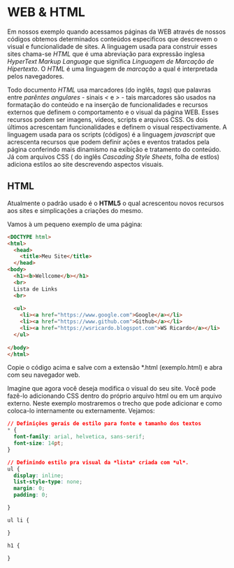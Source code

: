 # WEB & HTML

Em nossos exemplo quando acessamos páginas da WEB através de nossos códigos obtemos determinados conteúdos especificos que descrevem o visual e funcionalidade de sites. A linguagem usada para construir esses sites chama-se *HTML* que é uma abreviação para expressão inglesa *HyperText Markup Language* que significa *Linguagem de Marcação de Hipertexto*. O *HTML* é uma linguagem de *marcação* a qual é interpretada pelos navegadores. 

Todo documento *HTML* usa marcadores (do inglês, *tags*) que palavras entre *parêntes angulares* - sinais *<* e *>* - tais marcadores são usados na formatação do conteúdo e na inserção de funcionalidades e recursos externos que definem o comportamento e o visual da página WEB. Esses recursos podem ser imagens, vídeos, scripts e arquivos CSS. Os dois últimos acrescentam funcionalidades e definem o visual respectivamente. A linguagem usada para os scripts (códigos) é a linguagem *javascript* que acrescenta recursos que podem definir ações e eventos tratados pela página conferindo mais dinamismo na exibição e tratamento do conteúdo. Já com arquivos CSS ( do inglês *Cascading Style Sheets*, folha de estlos) adiciona estilos ao site descrevendo aspectos visuais.

## HTML

Atualmente o padrão usado é o **HTML5** o qual acrescentou novos recursos aos sites e simplicações a criações do mesmo.

Vamos à um pequeno exemplo de uma página:

```html
<DOCTYPE html>
<html>
  <head>
    <title>Meu Site</title>
  </head>
<body>
  <h1><b>Wellcome</b></h1>
  <br>
  Lista de Links
  <br>
  
  <ul>
    <li><a href="https://www.google.com">Google</a></li>
    <li><a href="https://www.github.com">Github</a></li>
    <li><a href="https://wsricardo.blogspot.com">WS Ricardo</a></li>
  </ul>	
 
</body>
</html>
```

Copie o código acima e salve com a extensão *.html (exemplo.html) e abra com seu navegador web.

Imagine que agora você deseja modifica o visual do seu site. Você pode fazê-lo adicionando CSS dentro do próprio arquivo html ou em um arquivo externo. Neste exemplo mostraremos o trecho que pode adicionar e como coloca-lo internamente ou externamente.
Vejamos:

```css
// Definições gerais de estilo para fonte e tamanho dos textos
* {
  font-family: arial, helvetica, sans-serif;
  font-size: 14pt;
}

// Definindo estilo pra visual da *lista* criada com *ul*.
ul {
  display: inline;
  list-style-type: none;
  margin: 0;
  padding: 0;

}

ul li {

}

h1 {

}

```
